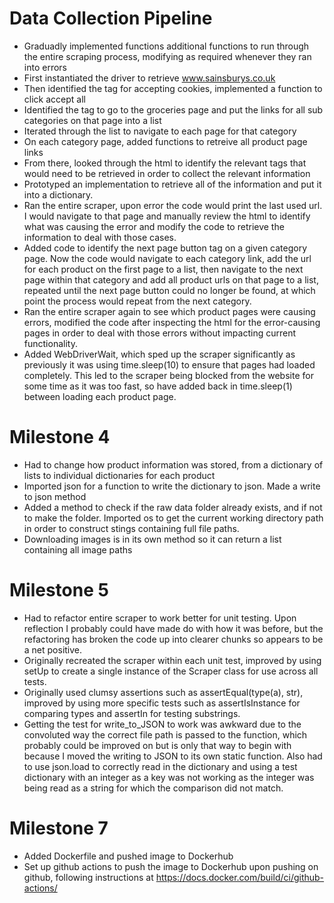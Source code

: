 # Data Collection Pipeline
- Graduadly implemented functions additional functions to run through the entire scraping process, modifying as required whenever they ran into errors
- First instantiated the driver to retrieve www.sainsburys.co.uk
- Then identified the tag for accepting cookies, implemented a function to click accept all
- Identified the tag to go to the groceries page and put the links for all sub categories on that page into a list
- Iterated through the list to navigate to each page for that category
- On each category page, added functions to retreive all product page links
- From there, looked through the html to identify the relevant tags that would need to be retrieved in order to collect the relevant information
- Prototyped an implementation to retrieve all of the information and put it into a dictionary.
- Ran the entire scraper, upon error the code would print the last used url. I would navigate to that page and manually review the html to identify what was causing the error and modify the code to retrieve the information to deal with those cases.
- Added code to identify the next page button tag on a given category page. Now the code would navigate to each category link, add the url for each product on the first page to a list, then navigate to the next page within that category and add all product urls on that page to a list, repeated until the next page button could no longer be found, at which point the process would repeat from the next category.
- Ran the entire scraper again to see which product pages were causing errors, modified the code after inspecting the html for the error-causing pages in order to deal with those errors without impacting current functionality.
- Added WebDriverWait, which sped up the scraper significantly as previously it was using time.sleep(10) to ensure that pages had loaded completely. This led to the scraper being blocked from the website for some time as it was too fast, so have added back in time.sleep(1) between loading each product page.

# Milestone 4
- Had to change how product information was stored, from a dictionary of lists to individual dictionaries for each product
- Imported json for a function to write the dictionary to json. Made a write to json method
- Added a method to check if the raw data folder already exists, and if not to make the folder. Imported os to get the current working directory path in order to construct stings containing full file paths.
- Downloading images is in its own method so it can return a list containing all image paths

# Milestone 5
- Had to refactor entire scraper to work better for unit testing. Upon reflection I probably could have made do with how it was before, but the refactoring has broken the code up into clearer chunks so appears to be a net positive.
- Originally recreated the scraper within each unit test, improved by using setUp to create a single instance of the Scraper class for use across all tests.
- Originally used clumsy assertions such as assertEqual(type(a), str), improved by using more specific tests such as assertIsInstance for comparing types and assertIn for testing substrings.
- Getting the test for write_to_JSON to work was awkward due to the convoluted way the correct file path is passed to the function, which probably could be improved on but is only that way to begin with because I moved the writing to JSON to its own static function. Also had to use json.load to correctly read in the dictionary and using a test dictionary with an integer as a key was not working as the integer was being read as a string for which the comparison did not match.

# Milestone 7
- Added Dockerfile and pushed image to Dockerhub
- Set up github actions to push the image to Dockerhub upon pushing on github, following instructions at https://docs.docker.com/build/ci/github-actions/